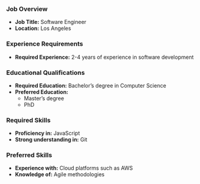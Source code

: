### Job Overview
- **Job Title:** Software Engineer
- **Location:** Los Angeles

### Experience Requirements
- **Required Experience:** 2-4 years of experience in software development

### Educational Qualifications
- **Required Education:** Bachelor’s degree in Computer Science
- **Preferred Education:**
  - Master’s degree
  - PhD

### Required Skills
- **Proficiency in:** JavaScript
- **Strong understanding in:** Git

### Preferred Skills
- **Experience with:** Cloud platforms such as AWS
- **Knowledge of:** Agile methodologies